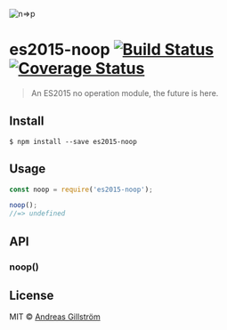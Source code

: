 ![n=>p](https://cloud.githubusercontent.com/assets/972551/14581659/645e89e4-03f2-11e6-8e83-6b7aeeca84e8.png)

# es2015-noop [![Build Status](https://travis-ci.org/gillstrom/es2015-noop.svg?branch=master)](https://travis-ci.org/gillstrom/es2015-noop) [![Coverage Status](https://coveralls.io/repos/gillstrom/es2015-noop/badge.svg?branch=master&service=github)](https://coveralls.io/github/gillstrom/es2015-noop?branch=master)

> An ES2015 no operation module, the future is here.


## Install

```
$ npm install --save es2015-noop
```


## Usage

```js
const noop = require('es2015-noop');

noop();
//=> undefined
```


## API

### noop()


## License

MIT © [Andreas Gillström](http://github.com/gillstrom)
